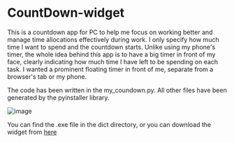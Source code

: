 # CountDown-widget
This is a countdown app for PC to help me focus on working better and manage time allocations effectively during work. I only specify how much time I want to spend and the countdown starts. Unlike using my phone's timer, the whole idea behind this app is to have a big timer in front of my face, clearly indicating how much time I have left to be spending on each task. I wanted a prominent floating timer in front of me, separate from a browser's tab or my phone.

The code has been written in the my_coundown.py. All other files have been generated by the pyinstaller library.

![image](https://github.com/HousamKak/CountDown-widget/assets/71034018/86d70992-493d-4661-92f8-ee1023acfb26)



You can find the .exe file in the dict directory, or you can download the widget from [here](https://github.com/HousamKak/CountDown-widget/raw/main/dist/my_countdown.exe) 
